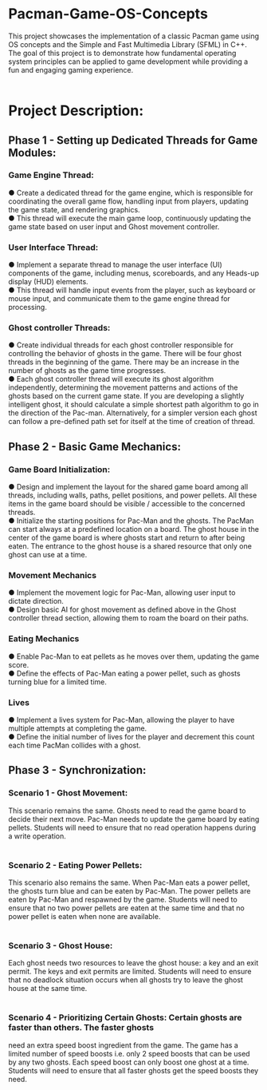 # Pacman-Game-OS-Concepts
This project showcases the implementation of a classic Pacman game using OS concepts and the Simple and Fast Multimedia Library (SFML) in C++. The goal of this project is to demonstrate how fundamental operating system principles can be applied to game development while providing a fun and engaging gaming experience.<br/><br/>


# Project Description:


## Phase 1 - Setting up Dedicated Threads for Game Modules:
### Game Engine Thread:
● Create a dedicated thread for the game engine, which is responsible for coordinating the
overall game flow, handling input from players, updating the game state, and rendering
graphics.<br/>
● This thread will execute the main game loop, continuously updating the game state based
on user input and Ghost movement controller.<br/>

### User Interface Thread:
● Implement a separate thread to manage the user interface (UI) components of the game,
including menus, scoreboards, and any Heads-up display (HUD) elements.<br/>
● This thread will handle input events from the player, such as keyboard or mouse input, and
communicate them to the game engine thread for processing.<br/>

### Ghost controller Threads:
● Create individual threads for each ghost controller responsible for controlling the behavior
of ghosts in the game. There will be four ghost threads in the beginning of the game. There
may be an increase in the number of ghosts as the game time progresses.<br/>
● Each ghost controller thread will execute its ghost algorithm independently, determining
the movement patterns and actions of the ghosts based on the current game state. If you are
developing a slightly intelligent ghost, it should calculate a simple shortest path algorithm
to go in the direction of the Pac-man. Alternatively, for a simpler version each ghost can
follow a pre-defined path set for itself at the time of creation of thread.<br/>


## Phase 2 - Basic Game Mechanics:
### Game Board Initialization:
● Design and implement the layout for the shared game board among all threads, including
walls, paths, pellet positions, and power pellets. All these items in the game board should
be visible / accessible to the concerned threads.<br/>
● Initialize the starting positions for Pac-Man and the ghosts. The PacMan can start always
at a predefined location on a board. The ghost house in the center of the game board is
where ghosts start and return to after being eaten. The entrance to the ghost house is a
shared resource that only one ghost can use at a time.<br/>

### Movement Mechanics
● Implement the movement logic for Pac-Man, allowing user input to dictate direction.<br/>
● Design basic AI for ghost movement as defined above in the Ghost controller thread
section, allowing them to roam the board on their paths.<br/>

### Eating Mechanics
● Enable Pac-Man to eat pellets as he moves over them, updating the game score.<br/>
● Define the effects of Pac-Man eating a power pellet, such as ghosts turning blue for a
limited time.<br/>

### Lives
● Implement a lives system for Pac-Man, allowing the player to have multiple attempts at
completing the game.<br/>
● Define the initial number of lives for the player and decrement this count each time PacMan collides with a ghost.<br/>


## Phase 3 - Synchronization:
### Scenario 1 - Ghost Movement:
This scenario remains the same. Ghosts need to read the game
board to decide their next move. Pac-Man needs to update the game board by eating pellets.
Students will need to ensure that no read operation happens during a write operation.<br/><br/>

### Scenario 2 - Eating Power Pellets:
This scenario also remains the same. When Pac-Man eats a
power pellet, the ghosts turn blue and can be eaten by Pac-Man. The power pellets are eaten by
Pac-Man and respawned by the game. Students will need to ensure that no two power pellets are
eaten at the same time and that no power pellet is eaten when none are available.<br/><br/>

### Scenario 3 - Ghost House: 
Each ghost needs two resources to leave the ghost house: a key and
an exit permit. The keys and exit permits are limited. Students will need to ensure that no deadlock
situation occurs when all ghosts try to leave the ghost house at the same time.<br/><br/>

### Scenario 4 - Prioritizing Certain Ghosts: Certain ghosts are faster than others. The faster ghosts
need an extra speed boost ingredient from the game. The game has a limited number of speed
boosts i.e. only 2 speed boosts that can be used by any two ghosts. Each speed boost can only boost
one ghost at a time. Students will need to ensure that all faster ghosts get the speed boosts they
need.<br/><br/>
